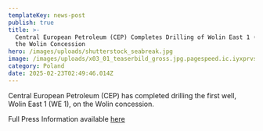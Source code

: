 ```yaml
---
templateKey: news-post
publish: true
title: >-
  Central European Petroleum (CEP) Completes Drilling of Wolin East 1 (WE 1) on
  the Wolin Concession
hero: /images/uploads/shutterstock_seabreak.jpg
image: /images/uploads/x03_01_teaserbild_gross.jpg.pagespeed.ic.iyxprvscnk.jpg
category: Poland
date: 2025-02-23T02:49:46.014Z
---
```

Central European Petroleum (CEP) has completed drilling the first well, Wolin East 1 (WE 1), on the Wolin concession.

Full Press Information available [here](https://www.cepetro.com/images/uploads/press-information-completes-drilling-wolin-eng-f.pdf)
